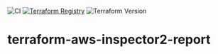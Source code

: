 ![CI](https://github.com/stroeer/terraform-aws-inspector2-report/workflows/static%20analysis/badge.svg) [![Terraform Registry](https://img.shields.io/badge/Terraform%20Registry-0.1.2-blue.svg)](https://registry.terraform.io/modules/stroeer/inspector2-report/aws/0.1.2) ![Terraform Version](https://img.shields.io/badge/Terraform-1.8+-green.svg)
# terraform-aws-inspector2-report
